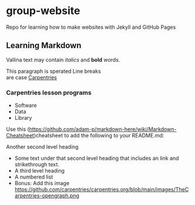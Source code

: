 # group-website

Repo for learning how to make websites with Jekyll and GitHub Pages

## Learning Markdown
Vallina text may contain *italics* and **bold** words.

This paragraph is sperated 
Line breaks  
are case
[Carpentries](https://github.com/adam-p/markdown-here/wiki/Markdown-Cheatsheet)


### Carpentries lesson programs
- Software 
- Data
- Library


Use this (https://github.com/adam-p/markdown-here/wiki/Markdown-Cheatsheet)cheatsheet to add the following to your README.md:

Another second level heading
- Some text under that second level heading that includes an link and strikethrough text.
- A third level heading
- A numbered list
- Bonus: Add this image https://github.com/carpentries/carpentries.org/blob/main/images/TheCarpentries-opengraph.png
